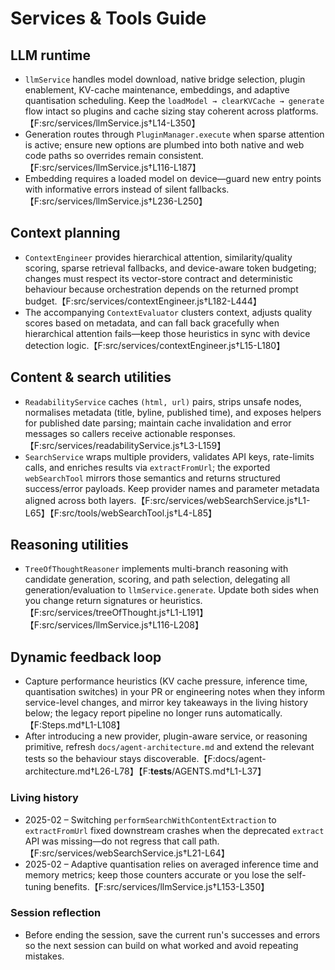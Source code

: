 # Services & Tools Guide

## LLM runtime
- `llmService` handles model download, native bridge selection, plugin enablement, KV-cache maintenance, embeddings, and adaptive quantisation scheduling. Keep the `loadModel → clearKVCache → generate` flow intact so plugins and cache sizing stay coherent across platforms.【F:src/services/llmService.js†L14-L350】
- Generation routes through `PluginManager.execute` when sparse attention is active; ensure new options are plumbed into both native and web code paths so overrides remain consistent.【F:src/services/llmService.js†L116-L187】
- Embedding requires a loaded model on device—guard new entry points with informative errors instead of silent fallbacks.【F:src/services/llmService.js†L236-L250】

## Context planning
- `ContextEngineer` provides hierarchical attention, similarity/quality scoring, sparse retrieval fallbacks, and device-aware token budgeting; changes must respect its vector-store contract and deterministic behaviour because orchestration depends on the returned prompt budget.【F:src/services/contextEngineer.js†L182-L444】
- The accompanying `ContextEvaluator` clusters context, adjusts quality scores based on metadata, and can fall back gracefully when hierarchical attention fails—keep those heuristics in sync with device detection logic.【F:src/services/contextEngineer.js†L15-L180】

## Content & search utilities
- `ReadabilityService` caches `(html, url)` pairs, strips unsafe nodes, normalises metadata (title, byline, published time), and exposes helpers for published date parsing; maintain cache invalidation and error messages so callers receive actionable responses.【F:src/services/readabilityService.js†L3-L159】
- `SearchService` wraps multiple providers, validates API keys, rate-limits calls, and enriches results via `extractFromUrl`; the exported `webSearchTool` mirrors those semantics and returns structured success/error payloads. Keep provider names and parameter metadata aligned across both layers.【F:src/services/webSearchService.js†L1-L65】【F:src/tools/webSearchTool.js†L4-L85】

## Reasoning utilities
- `TreeOfThoughtReasoner` implements multi-branch reasoning with candidate generation, scoring, and path selection, delegating all generation/evaluation to `llmService.generate`. Update both sides when you change return signatures or heuristics.【F:src/services/treeOfThought.js†L1-L191】【F:src/services/llmService.js†L116-L208】

## Dynamic feedback loop
- Capture performance heuristics (KV cache pressure, inference time, quantisation switches) in your PR or engineering notes when they inform service-level changes, and mirror key takeaways in the living history below; the legacy report pipeline no longer runs automatically.【F:Steps.md†L1-L108】
- After introducing a new provider, plugin-aware service, or reasoning primitive, refresh `docs/agent-architecture.md` and extend the relevant tests so the behaviour stays discoverable.【F:docs/agent-architecture.md†L26-L78】【F:__tests__/AGENTS.md†L1-L37】

### Living history
- 2025-02 – Switching `performSearchWithContentExtraction` to `extractFromUrl` fixed downstream crashes when the deprecated `extract` API was missing—do not regress that call path.【F:src/services/webSearchService.js†L21-L64】
- 2025-02 – Adaptive quantisation relies on averaged inference time and memory metrics; keep those counters accurate or you lose the self-tuning benefits.【F:src/services/llmService.js†L153-L350】

### Session reflection
- Before ending the session, save the current run's successes and errors so the next session can build on what worked and avoid repeating mistakes.

